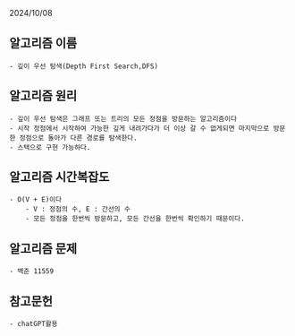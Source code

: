 2024/10/08

## 알고리즘 이름
    - 깊이 우선 탐색(Depth First Search,DFS)
## 알고리즘 원리
    - 깊이 우선 탐색은 그래프 또는 트리의 모든 정점을 방문하는 알고리즘이다
    - 시작 정점에서 시작하여 가능한 깊게 내려가다가 더 이상 갈 수 없게되면 마지막으로 방문한 정점으로 돌아가 다른 경로를 탐색한다.
    - 스택으로 구현 가능하다. 
## 알고리즘 시간복잡도
    - O(V + E)이다
        - V : 정점의 수, E : 간선의 수
        - 모든 정점을 한번씩 방문하고, 모든 간선을 한번씩 확인하기 때문이다.
## 알고리즘 문제
    - 백준 11559
## 참고문헌
    - chatGPT활용
